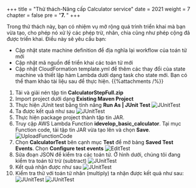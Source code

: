 +++
title = "Thử thách-Nâng cấp Calculator service"
date = 2021
weight = 7
chapter = false
pre = "<b>7. </b>"
+++

Trong thử thách này, bạn có nhiệm vụ mở rộng quá trình triển khai mà bạn vừa tạo, cho phép nó xử lý các phép trừ, nhân, chia cũng như phép cộng đã được triển khai. Điều này sẽ yêu cầu bạn:
- Cập nhật state machine definition để địa nghĩa lại workflow của toán tử mới
- Cập nhật mã nguồn để triển khai các toán tử mới
- Cập nhật CloudFormation template.yml để thêm các thay đổi của state machine và thiết lập hàm Lambda dưới dạng task cho state mới.
Bạn có thể tham khảo tài liệu sau để thực hiện.
{{%attachments /%}}
1. Tải và giải nén tập tin **CalculatorStepFull.zip**
2. Import project dưới dạng **Existing Maven Project**
3. Thực hiện JUnit test bằng tính năng **Run As | JUnit Test**
![JUnitTest](../../../images/7/1.png?width=90pc)
4. Ta được kết quả như sau
![JUnitTest](../../../images/7/2.png?width=90pc)
5. Thực hiện package project thành tập tin JAR.
6. Truy cập AWS Lambda Function **idevelop_basic_calculator**. Tại mục Function code, tải tập tin JAR vừa tạo lên và chọn **Save**.
![UploadFunctionCode](../../../images/7/3.png?width=90pc)
7. Chọn **CalculatorTest** bên cạnh mục **Test** để mở bảng **Saved Test Events**. Chọn **Configure test events**
![EditTest](../../../images/7/4.png?width=90pc)
8. Sửa đoạn JSON để kiểm tra các toán tử. Ở hình dưới, chúng tôi đang kiểm tra toán tử trừ (subtract)
![JUnitTest](../../../images/7/5.png?width=90pc)
9.  Kết quả nhận được như sau
![JUnitTest](../../../images/7/6.png?width=90pc)
10. Kiểm tra thử với toán tử nhân (multiply) ta nhận được kết quả như sau:
![JUnitTest](../../../images/7/7.png?width=90pc)
![JUnitTest](../../../images/7/8.png?width=90pc)
